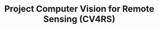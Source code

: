 ---
layout: teaching_course
#
update_date: 2022-09-20
title: Project Computer Vision for Remote Sensing (CV4RS)
banner_image: CV4RS-2.jpg
semester: Winter semester 2022/23
credit_point: 6 SWS/9 ECTS
participants: 15
date_time: Thursday 14:00-20:00
location: TBD
isis_link: https://isis.tu-berlin.de/course/view.php?id=30750

description: |
  Participants of this project course gain practical experience in applying computer vision
  techniques to address Earth observation questions in a collaborative team and acquire knowledge
  on state-of-the-art topics in the field of computer vision for remote sensing.
  For the details about the course content, please visit the <a href="https://moseskonto.tu-berlin.de/moses/modultransfersystem/bolognamodule/beschreibung/anzeigen.html?nummer=41012&version=1&sprache=2" target="_blank">Moses</a> page. <br />
  <br />
  If you have any questions regarding the organization of the course, do not hesitate to contact us at: <a href="mailto:sekr@rsim.tu-berlin.de">sekr@rsim.tu-berlin.de</a>.

# announcements:
# -

lecturers:
    - name: Prof. Dr. Begüm Demir
      link_ext: begum-demir
    - name: Barış Büyüktaş
      link_ext: baris-buyuktas

---